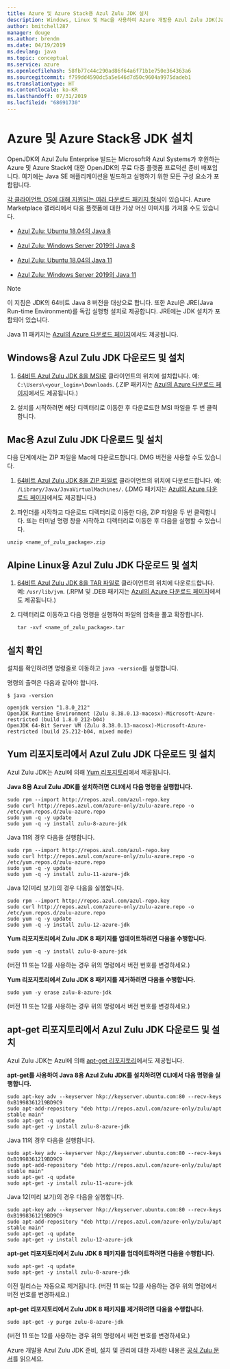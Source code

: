 ```yaml
---
title: Azure 및 Azure Stack용 Azul Zulu JDK 설치
description: Windows, Linux 및 Mac을 사용하여 Azure 개발용 Azul Zulu JDK(Java Development Kit)를 설치하는 방법
author: bmitchell287
manager: douge
ms.author: brendm
ms.date: 04/19/2019
ms.devlang: java
ms.topic: conceptual
ms.service: azure
ms.openlocfilehash: 58fb77c44c290ad86f64a6f71b1e750e364363a6
ms.sourcegitcommit: f799dd4590dc5a5e646d7d50c9604a9975dadeb1
ms.translationtype: HT
ms.contentlocale: ko-KR
ms.lasthandoff: 07/31/2019
ms.locfileid: "68691730"
---
```

# <a name="install-the-jdk-for-azure-and-azure-stack"></a>Azure 및 Azure Stack용 JDK 설치

OpenJDK의 Azul Zulu Enterprise 빌드는 Microsoft와 Azul Systems가 후원하는 Azure 및 Azure Stack에 대한 OpenJDK의 무료 다중 플랫폼 프로덕션 준비 배포입니다. 여기에는 Java SE 애플리케이션을 빌드하고 실행하기 위한 모든 구성 요소가 포함됩니다.

[각 클라이언트 OS에 대해 지원되는 여러 다운로드 패키지 형식](https://www.azul.com/downloads/azure-only/zulu/)이 있습니다. Azure Marketplace 갤러리에서 다음 플랫폼에 대한 가상 머신 이미지를 가져올 수도 있습니다.

  * [Azul Zulu: Ubuntu 18.04의 Java 8](https://azuremarketplace.microsoft.com/marketplace/apps/azul.azul-zulu8-ubuntu-1804)
  * [Azul Zulu: Windows Server 2019의 Java 8](https://azuremarketplace.microsoft.com/marketplace/apps/azul.azul-zulu8-windows-2019)
  
  * [Azul Zulu: Ubuntu 18.04의 Java 11](https://azuremarketplace.microsoft.com/marketplace/apps/azul.azul-zulu11-ubuntu-1804)
  * [Azul Zulu: Windows Server 2019의 Java 11](https://azuremarketplace.microsoft.com/marketplace/apps/azul.azul-zulu11-windows-2019)


> [!NOTE]
> 이 지침은 JDK의 64비트 Java 8 버전을 대상으로 합니다. 또한 Azul은 JRE(Java Run-time Environment)를 독립 실행형 설치로 제공합니다. JRE에는 JDK 설치가 포함되어 있습니다.
>
>  Java 11 패키지는 [Azul의 Azure 다운로드 페이지](https://www.azul.com/downloads/azure-only/zulu/)에서도 제공됩니다.

## <a name="download-and-install-the-azul-zulu-jdks-for-windows"></a>Windows용 Azul Zulu JDK 다운로드 및 설치 

1. [64비트 Azul Zulu JDK 8을 MSI로](https://repos.azul.com/azure-only/zulu/packages/zulu-11/11.0.3/zulu-11-azure-jdk_11.31.11-11.0.3-win_x64.msi) 클라이언트의 위치에 설치합니다. 예: `C:\Users\<your_login>\Downloads`. (.ZIP 패키지는 [Azul의 Azure 다운로드 페이지](https://www.azul.com/downloads/azure-only/zulu/)에서도 제공됩니다.)

2. 설치를 시작하려면 해당 디렉터리로 이동한 후 다운로드한 MSI 파일을 두 번 클릭합니다.

## <a name="download-and-install-the-azul-zulu-jdks-for-mac"></a>Mac용 Azul Zulu JDK 다운로드 및 설치 

다음 단계에서는 ZIP 파일을 Mac에 다운로드합니다. DMG 버전을 사용할 수도 있습니다.

1. [64비트 Azul Zulu JDK 8을 ZIP 파일로](https://repos.azul.com/azure-only/zulu/packages/zulu-11/11.0.3/zulu-11-azure-jdk_11.31.11-11.0.3-macosx_x64.zip) 클라이언트의 위치에 다운로드합니다. 예: `/Library/Java/JavaVirtualMachines/`. (.DMG 패키지는 [Azul의 Azure 다운로드 페이지](https://www.azul.com/downloads/azure-only/zulu/)에서도 제공됩니다.)

2. 파인더를 시작하고 다운로드 디렉터리로 이동한 다음, ZIP 파일을 두 번 클릭합니다. 또는 터미널 명령 창을 시작하고 디렉터리로 이동한 후 다음을 실행할 수 있습니다.

```cli
unzip <name_of_zulu_package>.zip
```

## <a name="download-and-install-the-azul-zulu-jdks-for-alpine-linux"></a>Alpine Linux용 Azul Zulu JDK 다운로드 및 설치

1. [64비트 Azul Zulu JDK 8을 TAR 파일로](https://repos.azul.com/azure-only/zulu/packages/zulu-11/11.0.3/zulu-11-azure-jdk_11.31.11-11.0.3-linux_x64.tar.gz) 클라이언트의 위치에 다운로드합니다. 예: `/usr/lib/jvm`. (.RPM 및 .DEB 패키지는 [Azul의 Azure 다운로드 페이지](https://www.azul.com/downloads/azure-only/zulu/)에서도 제공됩니다.)

2. 디렉터리로 이동하고 다음 명령을 실행하여 파일의 압축을 풀고 확장합니다.

    ```cli
    tar -xvf <name_of_zulu_package>.tar
    ```

## <a name="confirm-your-installation"></a>설치 확인

설치를 확인하려면 명령줄로 이동하고 `java -version`를 실행합니다.

명령의 출력은 다음과 같아야 합니다.

```cli
$ java -version

openjdk version "1.8.0_212"
OpenJDK Runtime Environment (Zulu 8.38.0.13-macosx)-Microsoft-Azure-restricted (build 1.8.0_212-b04)
OpenJDK 64-Bit Server VM (Zulu 8.38.0.13-macosx)-Microsoft-Azure-restricted (build 25.212-b04, mixed mode)

```

## <a name="download-and-install-the-azul-zulu-jdks-from-a-yum-repository"></a>Yum 리포지토리에서 Azul Zulu JDK 다운로드 및 설치

Azul Zulu JDK는 Azul에 의해 [Yum 리포지토리](https://repos.azul.com/azure-only/zulu-azure.repo)에서 제공됩니다.

**Java 8용 Azul Zulu JDK를 설치하려면 CLI에서 다음 명령을 실행합니다.**

```cli
sudo rpm --import http://repos.azul.com/azul-repo.key
sudo curl http://repos.azul.com/azure-only/zulu-azure.repo -o /etc/yum.repos.d/zulu-azure.repo
sudo yum -q -y update
sudo yum -q -y install zulu-8-azure-jdk
```

Java 11의 경우 다음을 실행합니다.

```cli
sudo rpm --import http://repos.azul.com/azul-repo.key
sudo curl http://repos.azul.com/azure-only/zulu-azure.repo -o /etc/yum.repos.d/zulu-azure.repo
sudo yum -q -y update
sudo yum -q -y install zulu-11-azure-jdk
```

Java 12(미리 보기)의 경우 다음을 실행합니다.

```cli
sudo rpm --import http://repos.azul.com/azul-repo.key
sudo curl http://repos.azul.com/azure-only/zulu-azure.repo -o /etc/yum.repos.d/zulu-azure.repo
sudo yum -q -y update
sudo yum -q -y install zulu-12-azure-jdk
```

**Yum 리포지토리에서 Zulu JDK 8 패키지를 업데이트하려면 다음을 수행합니다.**

```cli
sudo yum -q -y install zulu-8-azure-jdk
```

(버전 11 또는 12를 사용하는 경우 위의 명령에서 버전 번호를 변경하세요.)

**Yum 리포지토리에서 Zulu JDK 8 패키지를 제거하려면 다음을 수행합니다.**

```cli
sudo yum -y erase zulu-8-azure-jdk
```
(버전 11 또는 12를 사용하는 경우 위의 명령에서 버전 번호를 변경하세요.)

## <a name="download-and-install-the-azul-zulu-jdks-from-an-apt-get-repository"></a>apt-get 리포지토리에서 Azul Zulu JDK 다운로드 및 설치

Azul Zulu JDK는 Azul에 의해 [apt-get 리포지토리](https://repos.azul.com/azure-only/zulu/apt)에서도 제공됩니다.

**apt-get를 사용하여 Java 8용 Azul Zulu JDK를 설치하려면 CLI에서 다음 명령을 실행합니다.**

```cli
sudo apt-key adv --keyserver hkp://keyserver.ubuntu.com:80 --recv-keys 0xB1998361219BD9C9
sudo apt-add-repository "deb http://repos.azul.com/azure-only/zulu/apt stable main"
sudo apt-get -q update
sudo apt-get -y install zulu-8-azure-jdk
```

Java 11의 경우 다음을 실행합니다.

```cli
sudo apt-key adv --keyserver hkp://keyserver.ubuntu.com:80 --recv-keys 0xB1998361219BD9C9
sudo apt-add-repository "deb http://repos.azul.com/azure-only/zulu/apt stable main"
sudo apt-get -q update
sudo apt-get -y install zulu-11-azure-jdk
```

Java 12(미리 보기)의 경우 다음을 실행합니다.

```cli
sudo apt-key adv --keyserver hkp://keyserver.ubuntu.com:80 --recv-keys 0xB1998361219BD9C9
sudo apt-add-repository "deb http://repos.azul.com/azure-only/zulu/apt stable main"
sudo apt-get -q update
sudo apt-get -y install zulu-12-azure-jdk
```

**apt-get 리포지토리에서 Zulu JDK 8 패키지를 업데이트하려면 다음을 수행합니다.**

```cli
sudo apt-get -q update
sudo apt-get -y install zulu-8-azure-jdk
```

이전 릴리스는 자동으로 제거됩니다.
(버전 11 또는 12를 사용하는 경우 위의 명령에서 버전 번호를 변경하세요.)

**apt-get 리포지토리에서 Zulu JDK 8 패키지를 제거하려면 다음을 수행합니다.**

```cli
sudo apt-get -y purge zulu-8-azure-jdk
```

(버전 11 또는 12를 사용하는 경우 위의 명령에서 버전 번호를 변경하세요.)

Azure 개발용 Azul Zulu JDK 준비, 설치 및 관리에 대한 자세한 내용은 [공식 Zulu 문서](https://docs.azul.com/zulu/zuludocs/index.htm)를 읽으세요.

